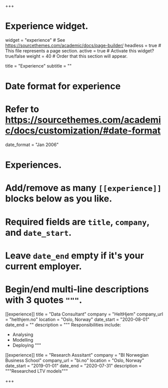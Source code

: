 +++
# Experience widget.
widget = "experience"  # See https://sourcethemes.com/academic/docs/page-builder/
headless = true  # This file represents a page section.
active = true  # Activate this widget? true/false
weight = 40  # Order that this section will appear.

title = "Experience"
subtitle = ""

# Date format for experience
#   Refer to https://sourcethemes.com/academic/docs/customization/#date-format
date_format = "Jan 2006"

# Experiences.
#   Add/remove as many `[[experience]]` blocks below as you like.
#   Required fields are `title`, `company`, and `date_start`.
#   Leave `date_end` empty if it's your current employer.
#   Begin/end multi-line descriptions with 3 quotes `"""`.
[[experience]]
  title = "Data Consultant"
  company = "HeltHjem"
  company_url = "helthjem.no"
  location = "Oslo, Norway"
  date_start = "2020-08-01"
  date_end = ""
  description = """
  Responsibilities include:

  * Analysing
  * Modelling
  * Deploying
  """

[[experience]]
  title = "Research Asssitant"
  company = "BI Norwegian Business School"
  company_url = "bi.no"
  location = "Oslo, Norway"
  date_start = "2019-01-01"
  date_end = "2020-07-31"
  description = """Researched LTV models"""

+++
